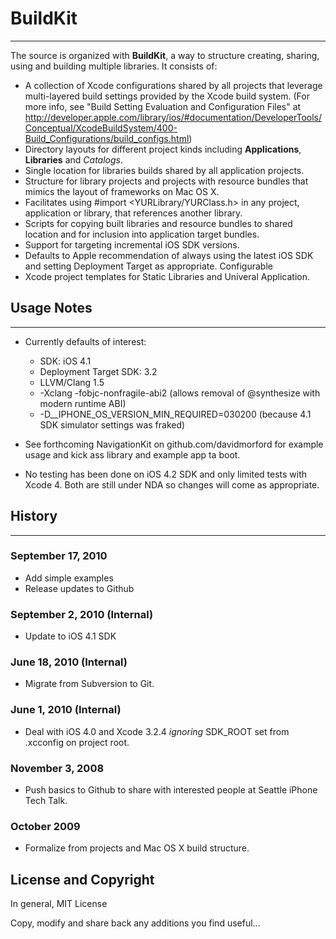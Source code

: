 
# BuildKit

---

The source is organized with **BuildKit**, a way to structure creating, sharing, using and building multiple libraries. It consists of:

 * A collection of Xcode configurations shared by all projects that leverage multi-layered build settings provided by the Xcode build system.
  (For more info, see "Build Setting Evaluation and Configuration Files" at 
  http://developer.apple.com/library/ios/#documentation/DeveloperTools/Conceptual/XcodeBuildSystem/400-Build_Configurations/build_configs.html)
 * Directory layouts for different project kinds including **Applications**, **Libraries** and *Catalogs*.
 * Single location for libraries builds shared by all application projects. 
 * Structure for library projects and projects with resource bundles that mimics the layout of frameworks on Mac OS X.
 * Facilitates using #import <YURLibrary/YURClass.h> in any project, application or library, that references another library.
 * Scripts for copying built libraries and resource bundles to shared location and for inclusion into application target bundles.
 * Support for targeting incremental iOS SDK versions.
 * Defaults to Apple recommendation of always using the latest iOS SDK and setting Deployment Target as appropriate. Configurable
 * Xcode project templates for Static Libraries and Univeral Application.


## Usage Notes

---

 * Currently defaults of interest:
   * SDK: iOS 4.1
   * Deployment Target SDK: 3.2
   * LLVM/Clang 1.5
   * -Xclang -fobjc-nonfragile-abi2 (allows removal of @synthesize with modern runtime ABI)
   * -D__IPHONE_OS_VERSION_MIN_REQUIRED=030200 (because 4.1 SDK simulator settings was fraked)

 * See forthcoming NavigationKit on github.com/davidmorford for example usage and kick ass library and example app ta boot.

 * No testing has been done on iOS 4.2 SDK and only limited tests with Xcode 4. Both are still under NDA so changes will come as appropriate.

## History

---

### September 17, 2010

- Add simple examples
- Release updates to Github

### September 2, 2010 (Internal)

- Update to iOS 4.1 SDK

### June 18, 2010 (Internal)

- Migrate from Subversion to Git.

### June 1, 2010 (Internal)

- Deal with iOS 4.0 and Xcode 3.2.4 *ignoring* SDK_ROOT set from .xcconfig on project root.

### November 3, 2008

- Push basics to Github to share with interested people at Seattle iPhone Tech Talk.

### October 2009

- Formalize from projects and Mac OS X build structure.


## License and Copyright

In general, MIT License

Copy, modify and share back any additions you find useful...